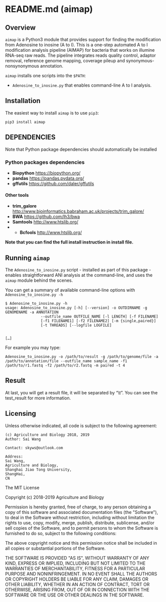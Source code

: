 # README.md (aimap)
## Overview
`aimap` is a Python3 module that provides support for finding the modification from Adenosine to inosine (A to I). This is a one-step automated A to I modification analysis pipeline (AIMAP) for bacteria that works on illumine RNA-seq raw reads. 
The pipeline integrates reads quality control, adaptor removal, reference genome mapping, coverage pileup and synonymous-nonsynonymous annotation.

`aimap` installs one scripts into the `$PATH`:

* `Adenosine_to_inosine.py` that enables command-line A to I analysis.

## Installation

The easiest way to install `aimap` is to use `pip3`:

```
pip3 install aimap
```

## DEPENDENCIES

Note that Python package dependencies should automatically be installed

### Python packages dependencies

* **Biopython** <https://biopython.org/>
* **pandas** <https://pandas.pydata.org/>
* **gffutils** <https://github.com/daler/gffutils>

#### Other tools

* **trim_galore** <http://www.bioinformatics.babraham.ac.uk/projects/trim_galore/>
* **BWA** <https://github.com/lh3/bwa>
* **Samtools** <http://www.htslib.org/>
* * **Bcfools** <http://www.htslib.org/>

**Note that you can find the full install instruction in install file.**

## Running `aimap`

The `Adenosine_to_inosine.py` script - installed as part of this package - enables straightforward ANI analysis at the command-line, and uses the `aimap` module behind the scenes.

You can get a summary of available command-line options with `Adenosine_to_inosine.py -h`

```
$ Adenosine_to_inosine.py -h
usage: Adenosine_to_inosine.py [-h] [--version] -o OUTDIRNAME -g GENOMENAME -a ANNOTATION
                --outfile_name OUTFILE_NAME [-l LENGTH] [-f FILENAME]
                [-f1 FILENAME1] [-f2 FILENAME2] [-m {single,paired}]
                [-t THREADS] [--logfile LOGFILE]
                

[…]
```
For example you may type:
```
Adenosine_to_inosine.py -o /path/to/result -g /path/to/genome/file -a /path/to/annotation/file --outfile_name sample_name -f1 /path/to/r1.fastq -f2 /path/to/r2.fastq -m paired -t 4
```

## Result

At last, you will get a result file, it will be separated by “\t”. You can see the test_result for more information.

## Licensing

Unless otherwise indicated, all code is subject to the following agreement:

    (c) Agriculture and Biology 2018, 2019
    Author: Sai Wang

    Contact: skyws@outlook.com

    Address: 
    Sai Wang,
    Agriculture and Biology,
    Shanghai Jiao Tong University,
    ShangHai,
    CN

The MIT License

Copyright (c) 2018-2019 Agriculture and Biology

Permission is hereby granted, free of charge, to any person obtaining a copy
of this software and associated documentation files (the "Software"), to deal
in the Software without restriction, including without limitation the rights
to use, copy, modify, merge, publish, distribute, sublicense, and/or sell
copies of the Software, and to permit persons to whom the Software is
furnished to do so, subject to the following conditions:

The above copyright notice and this permission notice shall be included in all
copies or substantial portions of the Software.

THE SOFTWARE IS PROVIDED "AS IS", WITHOUT WARRANTY OF ANY KIND, EXPRESS OR
IMPLIED, INCLUDING BUT NOT LIMITED TO THE WARRANTIES OF MERCHANTABILITY,
FITNESS FOR A PARTICULAR PURPOSE AND NONINFRINGEMENT. IN NO EVENT SHALL THE
AUTHORS OR COPYRIGHT HOLDERS BE LIABLE FOR ANY CLAIM, DAMAGES OR OTHER
LIABILITY, WHETHER IN AN ACTION OF CONTRACT, TORT OR OTHERWISE, ARISING FROM,
OUT OF OR IN CONNECTION WITH THE SOFTWARE OR THE USE OR OTHER DEALINGS IN THE
SOFTWARE.
